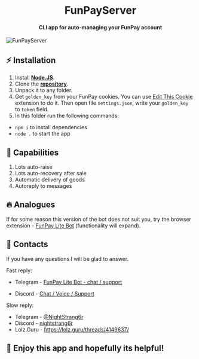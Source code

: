 <h1 align="center">
    FunPayServer
</h1>

<h4 align="center">
    CLI app for auto-managing your FunPay account
</h4>

![FunPayServer](https://i.ibb.co/856h2xS/Screenshot-104.png "FunPayServer")

## ⚡ **Installation**

1. Install **[Node.JS](https://nodejs.org/en/)**.
1. Clone the **[repository](https://github.com/NightStrang6r/FunPayServer)**.
2. Unpack it to any folder.
3. Get `golden_key` from your FunPay cookies. You can use [Edit This Cookie](https://chrome.google.com/webstore/detail/editthiscookie/fngmhnnpilhplaeedifhccceomclgfbg) extension to do it. Then open file `settings.json`, write your `golden_key` to `token` field.
4. In this folder run the following commands:
- `npm i` to install dependencies
- `node .` to start the app

## 🤖 **Capabilities**

1. Lots auto-raise
2. Lots auto-recovery after sale
3. Automatic delivery of goods
4. Autoreply to messages

## 🔥 Analogues
If for some reason this version of the bot does not suit you, try the browser extension - [FunPay Lite Bot](https://chrome.google.com/webstore/detail/funpay-lite-bot/amicfiagmpbgfiiopieeemlkblfeeeip) (functionality will expand).

## 📧 Contacts
If you have any questions I will be glad to answer.

Fast reply:

- Telegram - [FunPay Lite Bot - chat / support](https://t.me/fplite)

- Discord - [Chat / Voice / Support](https://discord.com/invite/TFfGGNzU4R)

Slow reply:

- Telegram - [@NightStrang6r](https://t.me/NightStrang6r)
- Discord - [nightstrang6r](discord.com/users/337518982695485450)
- Lolz.Guru - https://lolz.guru/threads/4149637/

## 🎉 Enjoy this app and hopefully its helpful!

